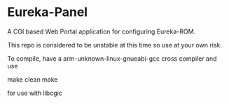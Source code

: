 Eureka-Panel
============

A CGI based Web Portal application for configuring Eureka-ROM.

This repo is considered to be unstable at this time so use at your own risk.

To compile, have a arm-unknown-linux-gnueabi-gcc cross compiler and use

make clean
make

for use with libcgic

